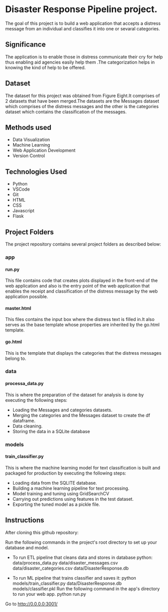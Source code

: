 
# Disaster Response Pipeline project.
The goal of this project is to build a web application that accepts a distress 
message from an individual and classifies it into one or sevaral categories.


## Significance
The application is to enable those in distress communicate their cry for help thus 
enabling aid agencies easily help them .The categorization helps in knowing the kind 
of help to be offered.
## Dataset
The dataset for this project was obtained from Figure Eight.It comprises of 2 datasets
 that have been merged.The datasets are the Messages dataset which comprises
of the distress messages and the other is the categories dataset which 
contains the classification of the messages.


## Methods used
- Data Visualization
- Machine Learning
- Web Application Development
- Version Control

## Technologies Used
- Python 
- VSCode
- Git 
- HTML
- CSS
- Javascript
- Flask
 
## Project Folders
The project repository contains several project folders as described below:

### app
#### run.py
This file contains code that creates plots displayed in the front-end of the web application
and also is the entry point of the web application that enables the receipt and classification
of the distress message by the web application possible.

#### master.html
This files contains the input box where the distress text is filled in.It also
serves as the base template whose properties are inherited by the go.html template.

#### go.html
This is the template that displays the categories that  the distress messages belong to.

### data 
#### processa_data.py
This is where the preparation of the dataset for analysis is done by executing the
following steps:
- Loading the Messages and categories datasets.
- Merging the categories and the Messages dataset to create the df dataframe.
- Data cleaning.
- Storing the data in a SQLite database

### models
#### train_classifier.py
This is where the machine learning model for text classification is built and packaged
for production by executing the following steps:

- Loading data from the SQLITE database.
- Building a machine learning pipeline for text processing.
- Model training and tuning using GridSearchCV
- Carrying out predictions using features in the test dataset.
- Exporting the tuned model as a pickle file.








## Instructions
After cloning this github repository:

Run the following commands in the project's root directory to set up your database and model.

- To run ETL pipeline that cleans data and stores in database python:
  data/process_data.py data/disaster_messages.csv data/disaster_categories.csv 
  data/DisasterResponse.db

- To run ML pipeline that trains classifier and saves it:
  python models/train_classifier.py data/DisasterResponse.db models/classifier.pkl
  Run the following command in the app's directory to run your web app. python run.py

Go to http://0.0.0.0:3001/

